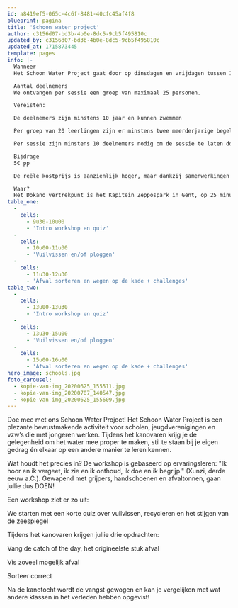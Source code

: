 ```yaml
---
id: a8419ef5-065c-4c6f-8481-40cfc45af4f8
blueprint: pagina
title: 'Schoon water project'
author: c3156d07-bd3b-4b0e-8dc5-9cb5f495810c
updated_by: c3156d07-bd3b-4b0e-8dc5-9cb5f495810c
updated_at: 1715873445
template: pages
info: |-
  Wanneer
  Het Schoon Water Project gaat door op dinsdagen en vrijdagen tussen 1 april en 1 november. Je kiest voor de voormiddag van 9u30 tot 12u of de namiddagsessie van 13u tot 15u30. Picknicken in de buurt is mogelijk. Als jullie graag een volledige dag doorbrengen op de kano, neem dan even contact op met hans@dokano.be

  Aantal deelnemers
  We ontvangen per sessie een groep van maximaal 25 personen.

  Vereisten:

  De deelnemers zijn minstens 10 jaar en kunnen zwemmen

  Per groep van 20 leerlingen zijn er minstens twee meerderjarige begeleiders aanwezig

  Per sessie zijn minstens 10 deelnemers nodig om de sessie te laten doorgaan

  Bijdrage
  5€ pp

  De reële kostprijs is aanzienlijk hoger, maar dankzij samenwerkingen en giften kunnen we de prijs voor scholen, jeugdbewegingen en vzw's laag houden.

  Waar?
  Het Dokano vertrekpunt is het Kapitein Zeppospark in Gent, op 25 minuten wandelen van station Gent Dampoort. Vanuit Houtdok zijn er verschillende vaarroutes om de stad binnen te varen.
table_one:
  -
    cells:
      - 9u30-10u00
      - 'Intro workshop en quiz'
  -
    cells:
      - 10u00-11u30
      - 'Vuilvissen en/of ploggen'
  -
    cells:
      - 11u30-12u30
      - 'Afval sorteren en wegen op de kade + challenges'
table_two:
  -
    cells:
      - 13u00-13u30
      - 'Intro workshop en quiz'
  -
    cells:
      - 13u30-15u00
      - 'Vuilvissen en/of ploggen'
  -
    cells:
      - 15u00-16u00
      - 'Afval sorteren en wegen op de kade + challenges'
hero_image: schools.jpg
foto_carousel:
  - kopie-van-img_20200625_155511.jpg
  - kopie-van-img_20200707_140547.jpg
  - kopie-van-img_20200625_155609.jpg
---
```

Doe mee met ons Schoon Water Project!
Het Schoon Water Project is een plezante bewustmakende activiteit voor scholen, jeugdverenigingen en vzw’s die met jongeren werken. Tijdens het kanovaren krijg je de gelegenheid om het water mee proper te maken, stil te staan bij je eigen gedrag én elkaar op een andere manier te leren kennen.

Wat houdt het precies in?
De workshop is gebaseerd op ervaringsleren: "Ik hoor en ik vergeet, ik zie en ik onthoud, ik doe en ik begrijp." (Xunzi, derde eeuw a.C.). Gewapend met grijpers, handschoenen en afvaltonnen, gaan jullie dus DOEN!

Een workshop ziet er zo uit:

We starten met een korte quiz over vuilvissen, recycleren en het stijgen van de zeespiegel

Tijdens het kanovaren krijgen jullie drie opdrachten:

Vang de catch of the day, het origineelste stuk afval

Vis zoveel mogelijk afval

Sorteer correct

Na de kanotocht wordt de vangst gewogen en kan je vergelijken met wat andere klassen in het verleden hebben opgevist!